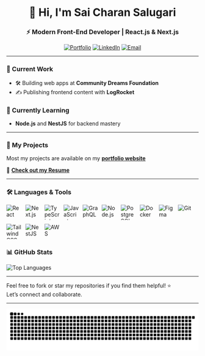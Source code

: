 <h1 align="center">👋 Hi, I'm Sai Charan Salugari</h1>
<h3 align="center">⚡ Modern Front-End Developer | React.js & Next.js</h3>

<p align="center">
  <a href="https://saicharan-salugari-portfolio.vercel.app/" target="_blank"><img alt="Portfolio" src="https://img.shields.io/badge/Portfolio-%23000000?style=for-the-badge&logo=vercel&logoColor=white" /></a>
  <a href="https://www.linkedin.com/in/sai-charan-salugari/" target="_blank"><img alt="LinkedIn" src="https://img.shields.io/badge/LinkedIn-%230077B5?style=for-the-badge&logo=linkedin&logoColor=white" /></a>
  <a href="mailto:saicharansalugari9@gmail.com"><img alt="Email" src="https://img.shields.io/badge/Email-%23D14836?style=for-the-badge&logo=gmail&logoColor=white" /></a>
</p>

---

### 🔭 Current Work
- 🛠️ Building web apps at **Community Dreams Foundation**
- ✍️ Publishing frontend content with **LogRocket**

### 🌱 Currently Learning
- **Node.js** and **NestJS** for backend mastery

---

### 📂 My Projects  
Most my projects are available on my [**portfolio website**](https://saicharan-salugari-portfolio.vercel.app/)

📄 [**Check out my Resume**](https://saicharan-salugari-portfolio.vercel.app/SAICHARAN_RESUME.pdf)

---

### 🛠️ Languages & Tools

<div style="display: flex; flex-wrap: wrap; gap: 10px; align-items: center;">
  <img src="https://cdn.jsdelivr.net/gh/devicons/devicon/icons/react/react-original.svg" alt="React" width="40" height="40"/>
  <img src="https://cdn.jsdelivr.net/gh/devicons/devicon/icons/nextjs/nextjs-original.svg" alt="Next.js" width="40" height="40"/>
  <img src="https://cdn.jsdelivr.net/gh/devicons/devicon/icons/typescript/typescript-original.svg" alt="TypeScript" width="40" height="40"/>
  <img src="https://cdn.jsdelivr.net/gh/devicons/devicon/icons/javascript/javascript-original.svg" alt="JavaScript" width="40" height="40"/>
  <img src="https://cdn.jsdelivr.net/gh/devicons/devicon/icons/graphql/graphql-plain.svg" alt="GraphQL" width="40" height="40"/>
  <img src="https://cdn.jsdelivr.net/gh/devicons/devicon/icons/nodejs/nodejs-original.svg" alt="Node.js" width="40" height="40"/>
  <img src="https://cdn.jsdelivr.net/gh/devicons/devicon/icons/postgresql/postgresql-original.svg" alt="PostgreSQL" width="40" height="40"/>
  <img src="https://cdn.jsdelivr.net/gh/devicons/devicon/icons/docker/docker-original.svg" alt="Docker" width="40" height="40"/>
  <img src="https://cdn.jsdelivr.net/gh/devicons/devicon/icons/figma/figma-original.svg" alt="Figma" width="40" height="40"/>
  <img src="https://cdn.jsdelivr.net/gh/devicons/devicon/icons/git/git-original.svg" alt="Git" width="40" height="40"/>
  <img src="https://cdn.simpleicons.org/tailwindcss/06B6D4" alt="Tailwind CSS" width="40" height="40"/>
  <img src="https://cdn.simpleicons.org/nestjs/E0234E" alt="NestJS" width="40" height="40"/>
  <img src="https://cdn.simpleicons.org/amazonaws/232F3E" alt="AWS" width="40" height="40"/>
  </div>


### 📊 GitHub Stats

<div style="display: flex; justify-content: flex-start;">
  <img src="https://github-readme-stats.vercel.app/api/top-langs?username=saicharansalugari2&show_icons=true&locale=en&layout=compact&theme=tokyonight" alt="Top Languages" />
</div>

---

Feel free to fork or star my repositories if you find them helpful! ⭐  
Let’s connect and collaborate.

---

<picture>
  <source media="(prefers-color-scheme: dark)" srcset="https://raw.githubusercontent.com/Saicharansalugari2/Saicharansalugari2/output/github-snake-dark.svg" />
  <source media="(prefers-color-scheme: light)" srcset="https://raw.githubusercontent.com/Saicharansalugari2/Saicharansalugari2/output/github-snake.svg" />
  <img alt="github-snake" src="https://raw.githubusercontent.com/Saicharansalugari2/Saicharansalugari2/output/github-snake.svg" />
</picture>
